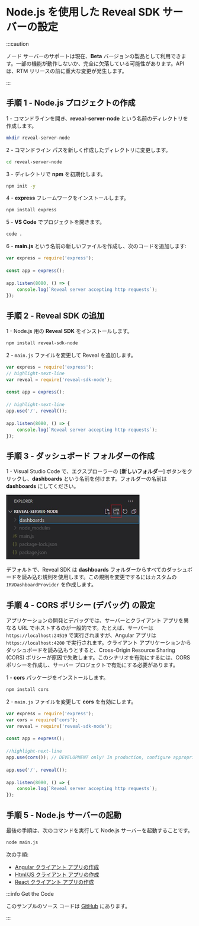 # Node.js を使用した Reveal SDK サーバーの設定

:::caution

ノード サーバーのサポートは現在、**Beta** バージョンの製品として利用できます。一部の機能が動作しないか、完全に欠落している可能性があります。API は、RTM リリースの前に重大な変更が発生します。

:::

## 手順 1 - Node.js プロジェクトの作成

1 - コマンドラインを開き、**reveal-server-node** という名前のディレクトリを作成します。

```bash
mkdir reveal-server-node
```

2 - コマンドライン パスを新しく作成したディレクトリに変更します。

```bash
cd reveal-server-node
```

3 - ディレクトリで **npm** を初期化します。

```bash npm2yarn
npm init -y
```

4 - **express** フレームワークをインストールします。

```bash npm2yarn
npm install express
```

5 - **VS Code** でプロジェクトを開きます。

```bash
code .
```

6 - **main.js** という名前の新しいファイルを作成し、次のコードを追加します:

```js title="main.js"
var express = require('express');

const app = express();

app.listen(8080, () => {
	console.log(`Reveal server accepting http requests`);
});
```

## 手順 2 - Reveal SDK の追加

1 - Node.js 用の **Reveal SDK** をインストールします。

```bash npm2yarn
npm install reveal-sdk-node
```

2 - `main.js` ファイルを変更して Reveal を追加します。

```js
var express = require('express');
// highlight-next-line
var reveal = require('reveal-sdk-node');

const app = express();

// highlight-next-line
app.use('/', reveal());

app.listen(8080, () => {
	console.log(`Reveal server accepting http requests`);
});
```

## 手順 3 - ダッシュボード フォルダーの作成

1 - Visual Studio Code で、エクスプローラーの [**新しいフォルダー**] ボタンをクリックし、**dashboards** という名前を付けます。フォルダーの名前は **dashboards** にしてください。

![](images/getting-started-server-node-create-dashboards-folder.jpg)

デフォルトで、Reveal SDK は **dashboards** フォルダーからすべてのダッシュボードを読み込む規則を使用します。この規則を変更でするにはカスタムの `IRVDashboardProvider` を作成します。

## 手順 4 - CORS ポリシー (デバッグ) の設定

アプリケーションの開発とデバッグでは、サーバーとクライアント アプリを異なる URL でホストするのが一般的です。たとえば、サーバーは `https://localhost:24519` で実行されますが、Angular アプリは `https://localhost:4200` で実行されます。クライアント アプリケーションからダッシュボードを読み込もうとすると、Cross-Origin Resource Sharing (CORS) ポリシーが原因で失敗します。このシナリオを有効にするには、CORS ポリシーを作成し、サーバー プロジェクトで有効にする必要があります。

1 - **cors** パッケージをインストールします。

```bash npm2yarn
npm install cors
```

2 - `main.js` ファイルを変更して **cors** を有効にします。

```js title="main.js"
var express = require('express');
var cors = require('cors');
var reveal = require('reveal-sdk-node');

const app = express();

//highlight-next-line
app.use(cors()); // DEVELOPMENT only! In production, configure appropriately.

app.use('/', reveal());

app.listen(8080, () => {
	console.log(`Reveal server accepting http requests`);
});
```

## 手順 5 - Node.js サーバーの起動

最後の手順は、次のコマンドを実行して Node.js サーバーを起動することです。

```bash
node main.js
```

次の手順:
- [Angular クライアント アプリの作成](getting-started-angular.md)
- [Html/JS クライアント アプリの作成](getting-started-javascript.md)
- [React クライアント アプリの作成](getting-started-react.md)

:::info Get the Code

このサンプルのソース コードは [GitHub](https://github.com/RevealBi/sdk-samples-javascript/tree/main/01-GettingStarted/server/nodejs) にあります。

:::